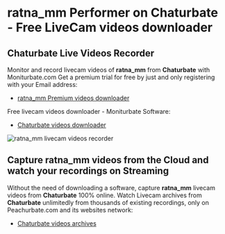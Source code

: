 # ratna_mm Performer on Chaturbate - Free LiveCam videos downloader

## Chaturbate Live Videos Recorder

Monitor and record livecam videos of **ratna_mm** from **Chaturbate** with Moniturbate.com
Get a premium trial for free by just and only registering with your Email address:
* [ratna_mm Premium videos downloader](https://moniturbate.com/request-demo-licence-key.html)

Free livecam videos downloader - Moniturbate Software:
* [Chaturbate videos downloader](https://moniturbate.com/moniturbate-download-software.html)

![ratna_mm livecam videos recorder](https://peachurnet.com/templates/moniturbate-software.png)


## Capture ratna_mm videos from the Cloud and watch your recordings on Streaming

Without the need of downloading a software, capture **ratna_mm** livecam videos from **Chaturbate** 100% online.
Watch Livecam archives from **Chaturbate** unlimitedly from thousands of existing recordings, only on Peachurbate.com and its websites network:
* [Chaturbate videos archives](https://peachurnet.com/)
